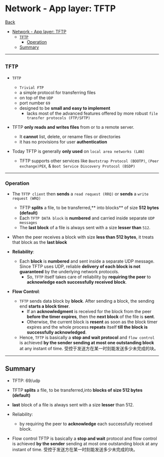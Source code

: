 # Network - App layer: TFTP

[Back](../../index.md)

- [Network - App layer: TFTP](#network---app-layer-tftp)
  - [`TFTP`](#tftp)
    - [Operation](#operation)
  - [Summary](#summary)

---


## `TFTP`

- `TFTP`

  - `Trivial FTP`
  - a simple protocol for transferring files
  - on top of the `UDP`
  - port number `69`
  - designed to be **small and easy to implement**
    - lacks most of the advanced features offered by more robust `file transfer protocols (FTP/SFTP)`

- TFTP **only reads and writes files** from or to a remote server.
  - It **cannot** list, delete, or rename files or directories
  - it has no provisions for user **authentication**
- Today TFTP is generally **only used** on `local area networks (LAN)`
  - TFTP supports other services like `Bootstrap Protocol (BOOTP)`, `(Peer exchange)PEX`, & `Boot Service Discovery Protocol (BSDP)`

---

### Operation

- The `TFTP client` then **sends** a `read request (RRQ)` or **sends** a `write request (WRQ)`
  - TFTP **splits** a file, to be transferred,** into blocks** of size **512 bytes (default)**
  - Each `TFTP DATA block` is **numbered** and carried inside separate `UDP messages`
  - The **last block** of a file is always sent with a size **lesser than** `512`.
- When the peer receives a block with size **less than 512 bytes**, it treats that block as the **last block**

- **Reliability**:

  - Each **block** is **numbered** and sent inside a separate UDP message. Since TFTP uses UDP, reliable **delivery of each block is not guaranteed** by the underlying network protocols.
    - So, `TFTP` itself takes care of reliability by **requiring the peer** to **acknowledge each successfully received block**.

- **Flow Control**:

  - `TFTP` sends data block by **block**. After sending a block, the sending end **starts a block timer**.
    - If an **acknowledgment** is received for the block from the peer **before the timer expires**, then the **next block** of the file is **sent**.
    - Otherwise, the current block is **resent** as soon as the block timer expires and the whole process **repeats** itself **till the block is successfully acknowledged**.
  - Hence, `TFTP` is basically a **stop and wait protocol** and `flow control` is achieved **by the sender sending at most one outstanding block** at any instant of time. 受控于发送方在某一时刻能发送多少未完成的块。

---

## Summary

- TFTP: 69/udp
  
- TFTP **splits** a file, to be transferred,into **blocks of size 512 bytes (default)**
- **last** block of a file is always sent with a size **lesser** than 512.

- Reliability:
  - by requiring the peer to **acknowledge** each successfully received block.
- Flow control
  TFTP is basically a **stop and wait** protocol and flow control is achieved **by the sender** sending at most one outstanding block at any instant of time. 受控于发送方在某一时刻能发送多少未完成的块。

